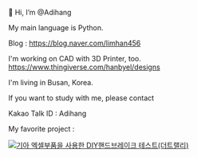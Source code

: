 👋 Hi, I’m @Adihang

My main language is Python.

Blog : https://blog.naver.com/limhan456

I'm working on CAD with 3D Printer, too. https://www.thingiverse.com/hanbyel/designs

I'm living in Busan, Korea.

If you want to study with me, please contact

Kakao Talk ID : Adihang

My favorite project :

[![기아 엑셀부품을 사용한 DIY핸드브레이크 테스트(더트랠리)](https://img.youtube.com/vi/AdfAfhjvNo8/0.jpg)](https://www.youtube.com/watch?v=AdfAfhjvNo8)
